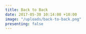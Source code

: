 ```yaml
---
title: Back to Back
date: 2017-05-30 10:14:00 +10:00
image: "/uploads/back-to-back.png"
presenting: false
---
```


